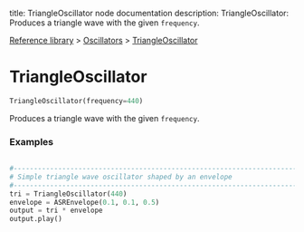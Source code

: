 title: TriangleOscillator node documentation
description: TriangleOscillator: Produces a triangle wave with the given `frequency`.

[Reference library](../../index.md) > [Oscillators](../index.md) > [TriangleOscillator](index.md)

# TriangleOscillator

```python
TriangleOscillator(frequency=440)
```

Produces a triangle wave with the given `frequency`.

### Examples

```python

#-------------------------------------------------------------------------------
# Simple triangle wave oscillator shaped by an envelope
#-------------------------------------------------------------------------------
tri = TriangleOscillator(440)
envelope = ASREnvelope(0.1, 0.1, 0.5)
output = tri * envelope
output.play()

```

